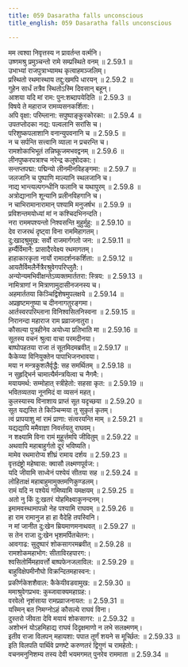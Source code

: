 ```yaml
---
title: 059 Dasaratha falls unconscious
title_english: 059 Dasaratha falls unconscious

---
```

<div class="audioEmbed"  caption="श्रीराम-हरिसीताराममूर्ति-घनपाठिभ्यां वचनम्" src="https://archive.org/download/Ramayana-recitation-Sriram-harisItArAmamUrti-Ghanapaati-v2/Kanda_2/Kanda_2_AYK-059-Dasharatha_Vilapaha.mp3"></div>

  
मम त्वश्वा निवृत्तस्य न प्रावर्तन्त वर्त्मनि।  
उष्णमश्रु प्रमुञ्चन्तो रामे सम्प्रस्थिते वनम् ॥ 2.59.1 ॥   
उभाभ्यां राजपुत्राभ्यामथ कृत्वाहमञ्जलिम्।  
प्रस्थितो रथमास्थाय तद्दु:खमपि धारयन् ॥ 2.59.2 ॥   
गुहेन सार्धं तत्रैव स्थितोऽस्मि दिवसान् बहून्।  
आशया यदि मां राम: पुन:शब्दापयेदिति ॥ 2.59.3 ॥   
विषये ते महाराज रामव्यसनकर्शिता:।  
अपि वृक्षा: परिम्लाना: सपुष्पाङ्कुरकोरका: ॥ 2.59.4 ॥   
उपतप्तोदका नद्य: पल्वलानि सरांसि च।  
परिशुष्कपलाशानि वनान्युपवनानि च ॥ 2.59.5 ॥   
न च सर्पन्ति सत्त्वानि व्याला न प्रचरन्ति च।  
रामशोकाभिभूतं तन्निष्कूजमभवद्वनम् ॥ 2.59.6 ॥   
लीनपुष्करपत्राश्च नरेन्द्र कलुषोदका:।  
सन्तप्तपद्मा: पद्मिन्यो लीनमीनविहङ्गमा: ॥ 2.59.7 ॥   
जलजानि च पुष्पाणि माल्यानि स्थलजानि च।  
नाद्य भान्त्यल्पगन्धीनि फलानि च यथापुरम् ॥ 2.59.8 ॥   
अत्रोद्यानानि शून्यानि प्रलीनविहगानि च।  
न चाभिरामानारामान् पश्यामि मनुजर्षभ ॥ 2.59.9 ॥   
प्रविशन्तमयोध्यां मां न कश्चिदभिनन्दति।  
नरा राममपश्यन्तो निश्वसन्ति मुहुर्मुहु: ॥ 2.59.10 ॥   
देव राजरथं दृष्ट्वा विना राममिहागतम्।  
दु:खादश्रुमुख: सर्वो राजमार्गगतो जन: ॥ 2.59.11 ॥   
हर्म्यैर्विमानै: प्रासादैरवेक्ष्य रथमागतम्।  
हाहाकारकृता नार्यो रामादर्शनकर्शिता: ॥ 2.59.12 ॥   
आयतैर्विमलैर्नेत्रैरश्रुवेगपरिप्लुतै:।  
अन्योन्यमभिवीक्षन्तेऽव्यक्तमार्ततरा: स्त्रिय: ॥ 2.59.13 ॥   
नामित्राणां न मित्राणामुदासीनजनस्य च।  
अहमार्ततया किञ्चिद्विशेषमुपलक्षये ॥ 2.59.14 ॥   
अप्रहृष्टमनुष्या च दीननागतुरङ्गमा।  
आर्तस्वरपरिम्लाना विनिश्वसितनिस्वना ॥ 2.59.15 ॥   
निरानन्दा महाराज राम प्रव्राजनातुरा।  
कौसल्या पुत्रहीनेव अयोध्या प्रतिभाति मा ॥ 2.59.16 ॥   
सूतस्य वचनं श्रुत्वा वाचा परमदीनया।  
बाष्पोपहतया राजा तं सूतमिदमब्रवीत् ॥ 2.59.17 ॥   
कैकेय्या विनियुक्तेन पापाभिजनभावया।  
मया न मन्त्रकुशलैर्वृद्धै: सह समर्थितम् ॥ 2.59.18 ॥   
न सुहृद्भिर्न चामात्यैर्मन्त्रयित्वा च नैगमै:।  
मयायमर्थ: सम्मोहात् स्त्रीहेतो: सहसा कृत: ॥ 2.59.19 ॥   
भवितव्यतया नूनमिदं वा व्यसनं महत्।  
कुलस्यास्य विनाशाय प्राप्तं सूत यदृच्छया ॥ 2.59.20 ॥   
सूत यद्यस्ति ते किञ्चिन्मया तु सुकृतं कृतम्।  
त्वं प्रापयाशु मां रामं प्राणा: संत्वरयन्ति माम् ॥ 2.59.21 ॥   
यद्यद्यापि ममैवाज्ञा निवर्त्तयतु राघवम्।  
न शक्ष्यामि विना रामं मुहूर्त्तमपि जीवितुम् ॥ 2.59.22 ॥   
अथवापि महाबाहुर्गतो दूरं भविष्यति।  
मामेव रथमारोप्य शीघ्रं रामाय दर्शय ॥ 2.59.23 ॥   
वृत्तदंष्ट्रो महेष्वास: क्वासौ लक्ष्मणपूर्वज:।  
यदि जीवामि साध्वेनं पश्येयं सीतया सह ॥ 2.59.24 ॥   
लोहिताक्षं महाबाहुमामुक्तमणिकुण्डलम्।  
रामं यदि न पश्येयं गमिष्यामि यमक्षयम् ॥ 2.59.25 ॥   
अतो नु किं दु:खतरं योहमिक्ष्वाकुनन्दनम्।  
इमामवस्थामापन्नो नेह पश्यामि राघवम् ॥ 2.59.26 ॥   
हा राम रामानुज हा हा वैदेहि तपस्विनि।  
न मां जानीत दु:खेन म्रियमाणमनाथवत् ॥ 2.59.27 ॥   
स तेन राजा दु:खेन भृशमर्पितचेतन:।  
आवगाढ: सुदुष्पारं शोकसागरमब्रवीत् ॥ 2.59.28 ॥   
रामशोकमहाभोग: सीताविरहपारग:।  
श्वसितोर्मिमहावर्त्तो बाष्पफेनजलाविल: ॥ 2.59.29 ॥   
बाहुविक्षेपमीनौघो विक्रन्दितमहास्वन:।  
प्रकीर्णकेशशैवाल: कैकेयीवडवामुख: ॥ 2.59.30 ॥   
ममाश्रुवेगप्रभव: कुब्जावाक्यमहाग्रह:।  
वरवेलो नृशंसाया रामप्रव्राजनायत: ॥ 2.59.31 ॥   
यस्मिन् बत निमग्नोऽहं कौसल्ये राघवं विना।  
दुस्तरो जीवता देवि मयायं शोकसागर: ॥ 2.59.32 ॥   
अशोभनं योऽहमिहाद्य राघवं दिदृक्षमाणो न लभे सलक्ष्मणम्।  
इतीव राजा विलपन् महायशा: पपात तूर्णं शयने स मूर्च्छित: ॥ 2.59.33 ॥   
इति विलपति पार्थिवे प्रणष्टे करुणतरं द्विगुणं च रामहेतो:।  
वचनमनुनिशम्य तस्य देवी भयमगमत् पुनरेव राममाता ॥ 2.59.34 ॥   